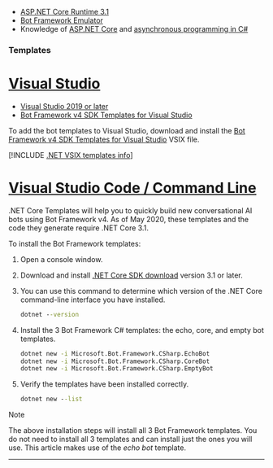 <!-- Include under "Prerequisites" header in the files:
bot-builder-tutorial-create-basic-bot.md and bot-builder-dotnet-sdk-quickstart.md -->

- [ASP.NET Core Runtime 3.1](https://dotnet.microsoft.com/download)
- [Bot Framework Emulator](https://aka.ms/bot-framework-emulator-readme)
- Knowledge of [ASP.NET Core](/aspnet/core/) and [asynchronous programming in C#](/dotnet/csharp/programming-guide/concepts/async/index)

### Templates

# [Visual Studio](#tab/vs)

- [Visual Studio 2019 or later](https://www.visualstudio.com/downloads)
- [Bot Framework v4 SDK Templates for Visual Studio](https://marketplace.visualstudio.com/items?itemName=BotBuilder.botbuilderv4)

To add the bot templates to Visual Studio, download and install the [Bot Framework v4 SDK Templates for Visual Studio](https://marketplace.visualstudio.com/items?itemName=BotBuilder.botbuilderv4) VSIX file.

[!INCLUDE [.NET VSIX templates info](../../../includes/vsix-templates-versions.md)]

# [Visual Studio Code / Command Line](#tab/vc+cl)

.NET Core Templates will help you to quickly build new conversational AI bots using Bot Framework v4. As of May 2020, these templates and the code they generate require .NET Core 3.1.

To install the Bot Framework templates:

1. Open a console window.

1. Download and install [.NET Core SDK download](https://dotnet.microsoft.com/download) version 3.1 or later.
1. You can use this command to determine which version of the .NET Core command-line interface you have installed.

   ```cmd
   dotnet --version
   ```

1. Install the 3 Bot Framework C# templates: the echo, core, and empty bot templates.

   ```cmd
   dotnet new -i Microsoft.Bot.Framework.CSharp.EchoBot
   dotnet new -i Microsoft.Bot.Framework.CSharp.CoreBot
   dotnet new -i Microsoft.Bot.Framework.CSharp.EmptyBot
   ```

1. Verify the templates have been installed correctly.

   ```cmd
   dotnet new --list
   ```

> [!NOTE]
> The above installation steps will install all 3 Bot Framework templates. You do not need to install all 3 templates and can install just the ones you will use. This article makes use of the _echo bot_ template.

---
